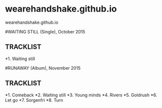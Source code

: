 # wearehandshake.github.io
wearehandshake.github.io


#WAITING STILL (Single), October 2015
## TRACKLIST               
*1. Waiting still

#RUNAWAY (Album), November 2015
## TRACKLIST               
*1. Comeback
*2. Waiting still
*3. Young minds
*4. Rivers
*5. Goldrush
*6. Let go
*7. Sorgenfri
*8. Turn
